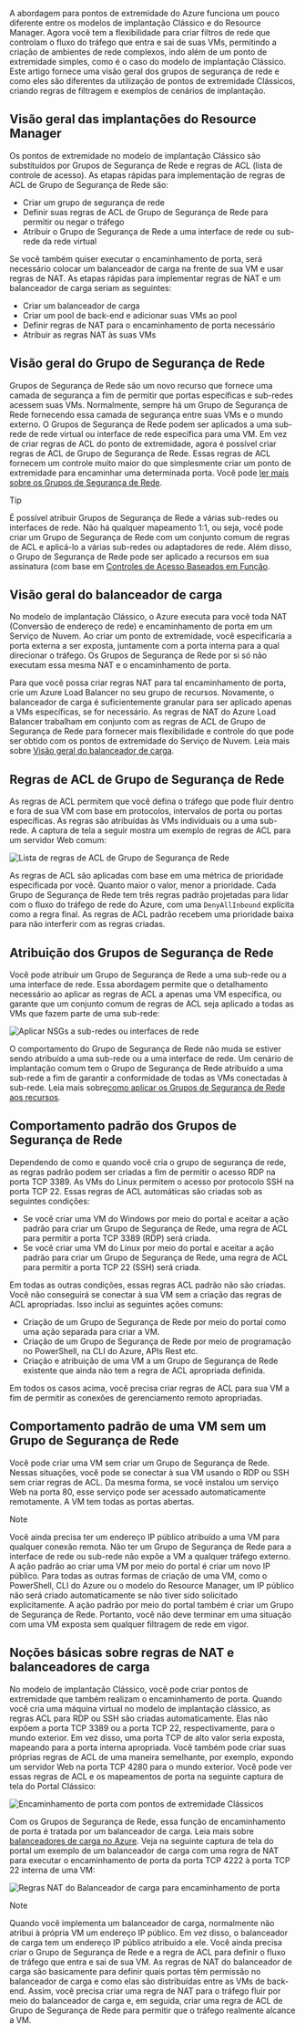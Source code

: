 A abordagem para pontos de extremidade do Azure funciona um pouco diferente entre os modelos de implantação Clássico e do Resource Manager. Agora você tem a flexibilidade para criar filtros de rede que controlam o fluxo do tráfego que entra e sai de suas VMs, permitindo a criação de ambientes de rede complexos, indo além de um ponto de extremidade simples, como é o caso do modelo de implantação Clássico. Este artigo fornece uma visão geral dos grupos de segurança de rede e como eles são diferentes da utilização de pontos de extremidade Clássicos, criando regras de filtragem e exemplos de cenários de implantação.

## Visão geral das implantações do Resource Manager
Os pontos de extremidade no modelo de implantação Clássico são substituídos por Grupos de Segurança de Rede e regras de ACL (lista de controle de acesso). As etapas rápidas para implementação de regras de ACL de Grupo de Segurança de Rede são:

* Criar um grupo de segurança de rede
* Definir suas regras de ACL de Grupo de Segurança de Rede para permitir ou negar o tráfego
* Atribuir o Grupo de Segurança de Rede a uma interface de rede ou sub-rede da rede virtual

Se você também quiser executar o encaminhamento de porta, será necessário colocar um balanceador de carga na frente de sua VM e usar regras de NAT. As etapas rápidas para implementar regras de NAT e um balanceador de carga seriam as seguintes:

* Criar um balanceador de carga
* Criar um pool de back-end e adicionar suas VMs ao pool
* Definir regras de NAT para o encaminhamento de porta necessário
* Atribuir as regras NAT às suas VMs

## Visão geral do Grupo de Segurança de Rede
Grupos de Segurança de Rede são um novo recurso que fornece uma camada de segurança a fim de permitir que portas específicas e sub-redes acessem suas VMs. Normalmente, sempre há um Grupo de Segurança de Rede fornecendo essa camada de segurança entre suas VMs e o mundo externo. O Grupos de Segurança de Rede podem ser aplicados a uma sub-rede de rede virtual ou interface de rede específica para uma VM. Em vez de criar regras de ACL do ponto de extremidade, agora é possível criar regras de ACL de Grupo de Segurança de Rede. Essas regras de ACL fornecem um controle muito maior do que simplesmente criar um ponto de extremidade para encaminhar uma determinada porta. Você pode [ler mais sobre os Grupos de Segurança de Rede](../articles/virtual-network/virtual-networks-nsg.md).

> [!TIP]
> É possível atribuir Grupos de Segurança de Rede a várias sub-redes ou interfaces de rede. Não há qualquer mapeamento 1:1, ou seja, você pode criar um Grupo de Segurança de Rede com um conjunto comum de regras de ACL e aplicá-lo a várias sub-redes ou adaptadores de rede. Além disso, o Grupo de Segurança de Rede pode ser aplicado a recursos em sua assinatura (com base em [Controles de Acesso Baseados em Função](../articles/active-directory/role-based-access-control-what-is.md).
> 
> 

## Visão geral do balanceador de carga
No modelo de implantação Clássico, o Azure executa para você toda NAT (Conversão de endereço de rede) e encaminhamento de porta em um Serviço de Nuvem. Ao criar um ponto de extremidade, você especificaria a porta externa a ser exposta, juntamente com a porta interna para a qual direcionar o tráfego. Os Grupos de Segurança de Rede por si só não executam essa mesma NAT e o encaminhamento de porta.

Para que você possa criar regras NAT para tal encaminhamento de porta, crie um Azure Load Balancer no seu grupo de recursos. Novamente, o balanceador de carga é suficientemente granular para ser aplicado apenas a VMs específicas, se for necessário. As regras de NAT do Azure Load Balancer trabalham em conjunto com as regras de ACL de Grupo de Segurança de Rede para fornecer mais flexibilidade e controle do que pode ser obtido com os pontos de extremidade do Serviço de Nuvem. Leia mais sobre [Visão geral do balanceador de carga](../articles/load-balancer/load-balancer-overview.md).

## Regras de ACL de Grupo de Segurança de Rede
As regras de ACL permitem que você defina o tráfego que pode fluir dentro e fora de sua VM com base em protocolos, intervalos de porta ou portas específicas. As regras são atribuídas às VMs individuais ou a uma sub-rede. A captura de tela a seguir mostra um exemplo de regras de ACL para um servidor Web comum:

![Lista de regras de ACL de Grupo de Segurança de Rede](./media/virtual-machines-common-endpoints-in-resource-manager/example-acl-rules.png)

As regras de ACL são aplicadas com base em uma métrica de prioridade especificada por você. Quanto maior o valor, menor a prioridade. Cada Grupo de Segurança de Rede tem três regras padrão projetadas para lidar com o fluxo do tráfego de rede do Azure, com uma `DenyAllInbound` explícita como a regra final. As regras de ACL padrão recebem uma prioridade baixa para não interferir com as regras criadas.

## Atribuição dos Grupos de Segurança de Rede
Você pode atribuir um Grupo de Segurança de Rede a uma sub-rede ou a uma interface de rede. Essa abordagem permite que o detalhamento necessário ao aplicar as regras de ACL a apenas uma VM específica, ou garante que um conjunto comum de regras de ACL seja aplicado a todas as VMs que fazem parte de uma sub-rede:

![Aplicar NSGs a sub-redes ou interfaces de rede](./media/virtual-machines-common-endpoints-in-resource-manager/apply-nsg-to-resources.png)

O comportamento do Grupo de Segurança de Rede não muda se estiver sendo atribuído a uma sub-rede ou a uma interface de rede. Um cenário de implantação comum tem o Grupo de Segurança de Rede atribuído a uma sub-rede a fim de garantir a conformidade de todas as VMs conectadas à sub-rede. Leia mais sobre[como aplicar os Grupos de Segurança de Rede aos recursos](../articles/virtual-network/virtual-networks-nsg.md#associating-nsgs).

## Comportamento padrão dos Grupos de Segurança de Rede
Dependendo de como e quando você cria o grupo de segurança de rede, as regras padrão podem ser criadas a fim de permitir o acesso RDP na porta TCP 3389. As VMs do Linux permitem o acesso por protocolo SSH na porta TCP 22. Essas regras de ACL automáticas são criadas sob as seguintes condições:

* Se você criar uma VM do Windows por meio do portal e aceitar a ação padrão para criar um Grupo de Segurança de Rede, uma regra de ACL para permitir a porta TCP 3389 (RDP) será criada.
* Se você criar uma VM do Linux por meio do portal e aceitar a ação padrão para criar um Grupo de Segurança de Rede, uma regra de ACL para permitir a porta TCP 22 (SSH) será criada.

Em todas as outras condições, essas regras ACL padrão não são criadas. Você não conseguirá se conectar à sua VM sem a criação das regras de ACL apropriadas. Isso inclui as seguintes ações comuns:

* Criação de um Grupo de Segurança de Rede por meio do portal como uma ação separada para criar a VM.
* Criação de um Grupo de Segurança de Rede por meio de programação no PowerShell, na CLI do Azure, APIs Rest etc.
* Criação e atribuição de uma VM a um Grupo de Segurança de Rede existente que ainda não tem a regra de ACL apropriada definida.

Em todos os casos acima, você precisa criar regras de ACL para sua VM a fim de permitir as conexões de gerenciamento remoto apropriadas.

## Comportamento padrão de uma VM sem um Grupo de Segurança de Rede
Você pode criar uma VM sem criar um Grupo de Segurança de Rede. Nessas situações, você pode se conectar à sua VM usando o RDP ou SSH sem criar regras de ACL. Da mesma forma, se você instalou um serviço Web na porta 80, esse serviço pode ser acessado automaticamente remotamente. A VM tem todas as portas abertas.

> [!NOTE]
> Você ainda precisa ter um endereço IP público atribuído a uma VM para qualquer conexão remota. Não ter um Grupo de Segurança de Rede para a interface de rede ou sub-rede não expõe a VM a qualquer tráfego externo. A ação padrão ao criar uma VM por meio do portal é criar um novo IP público. Para todas as outras formas de criação de uma VM, como o PowerShell, CLI do Azure ou o modelo do Resource Manager, um IP público não será criado automaticamente se não tiver sido solicitado explicitamente. A ação padrão por meio do portal também é criar um Grupo de Segurança de Rede. Portanto, você não deve terminar em uma situação com uma VM exposta sem qualquer filtragem de rede em vigor.
> 
> 

## Noções básicas sobre regras de NAT e balanceadores de carga
No modelo de implantação Clássico, você pode criar pontos de extremidade que também realizam o encaminhamento de porta. Quando você cria uma máquina virtual no modelo de implantação clássico, as regras ACL para RDP ou SSH são criadas automaticamente. Elas não expõem a porta TCP 3389 ou a porta TCP 22, respectivamente, para o mundo exterior. Em vez disso, uma porta TCP de alto valor seria exposta, mapeando para a porta interna apropriada. Você também pode criar suas próprias regras de ACL de uma maneira semelhante, por exemplo, expondo um servidor Web na porta TCP 4280 para o mundo exterior. Você pode ver essas regras de ACL e os mapeamentos de porta na seguinte captura de tela do Portal Clássico:

![Encaminhamento de porta com pontos de extremidade Clássicos](./media/virtual-machines-common-endpoints-in-resource-manager/classic-endpoints-port-forwarding.png)

Com os Grupos de Segurança de Rede, essa função de encaminhamento de porta é tratada por um balanceador de carga. Leia mais sobre [balanceadores de carga no Azure](../articles/load-balancer/load-balancer-overview.md). Veja na seguinte captura de tela do portal um exemplo de um balanceador de carga com uma regra de NAT para executar o encaminhamento de porta da porta TCP 4222 à porta TCP 22 interna de uma VM:

![Regras NAT do Balanceador de carga para encaminhamento de porta](./media/virtual-machines-common-endpoints-in-resource-manager/load-balancer-nat-rules.png)

> [!NOTE]
> Quando você implementa um balanceador de carga, normalmente não atribui à própria VM um endereço IP público. Em vez disso, o balanceador de carga tem um endereço IP público atribuído a ele. Você ainda precisa criar o Grupo de Segurança de Rede e a regra de ACL para definir o fluxo de tráfego que entra e sai de sua VM. As regras de NAT do balanceador de carga são basicamente para definir quais portas têm permissão no balanceador de carga e como elas são distribuídas entre as VMs de back-end. Assim, você precisa criar uma regra de NAT para o tráfego fluir por meio do balanceador de carga e, em seguida, criar uma regra de ACL de Grupo de Segurança de Rede para permitir que o tráfego realmente alcance a VM.
> 
> 

<!---HONumber=AcomDC_0810_2016-->